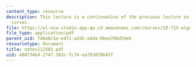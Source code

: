 ```yaml
---
content_type: resource
description: This lecture is a continuation of the previous lecture on the study of
  curves.
file: https://ol-ocw-studio-app-qa.s3.amazonaws.com/courses/18-725-algebraic-geometry-fall-2003/480734b42747363cfc74ea793078b45f_notes112503.pdf
file_type: application/pdf
parent_uid: 7d6e0c5e-e471-a2d5-a4da-0bee70bd59e6
resourcetype: Document
title: notes112503.pdf
uid: 480734b4-2747-363c-fc74-ea793078b45f
---
```

